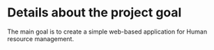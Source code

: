 # Details about the project goal
 
The main goal is to create a simple web-based application for Human resource management.